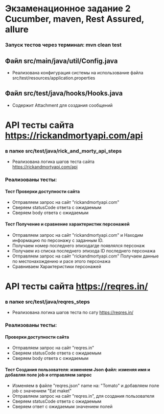 # Экзаменационное задание 2 Cucumber, maven, Rest Assured, allure

### Запуск тестов через терминал: mvn clean test

## Файл src/main/java/util/Config.java
- Реализована конфигурация системы на использование файла src/test/resources/application.properties

## Файл src/test/java/hooks/Hooks.java
- Содержит Attachment для создания сообщений

# API тесты сайта https://rickandmortyapi.com/api

### в папке src/test/java/rick_and_morty_api_steps
- Реализована логика шагов теста сайта https://rickandmortyapi.com/api

### Реализованы тесты:

#### Тест Проверки доступности сайта
- Отправляем запрос на сайт "rickandmortyapi.com"
- Сверяем statusCode ответа с ожидаемым
- Сверяем body ответа с ожидаемым

#### Тест Получение и сравнение характеристик персонажей
- Отправляем запрос на сайт "rickandmortyapi.com" и Находим информацию по персонажу с заданным ID.
- Получаем номер последнего эпизодагде появлялся персонаж
- Получаем из списка последнего эпизода ID последнего персонажа
- Отправляем запрос на сайт "rickandmortyapi.com" Получаем данные по местонахождению и расе этого персонажа
- Сравниваем Характеристики персонажей



# API тесты сайта https://reqres.in/

### в папке src/test/java/reqres_steps
- Реализована логика шагов теста по сату https://reqres.in/

### Реализованы тесты:

#### Проверки доступности сайта
- Отправляем запрос на сайт "reqres.in"
- Сверяем statusCode ответа с ожидаемым
- Сверяем body ответа с ожидаемым

#### Тест Создания пользователя: изменяем Json файл: изменяя имя и добавляя поле job и отправляем запрос
- Изменяем в файле "reqres.json" name на: "Tomato" и добавляем поле job с значением "Eat maket"
- Отправляем запрос на сайт "reqres.in", для создания пользователя
- Сверяем statusCode ответа с ожидаемым
- Сверяем ответ с ожидаемым значением полей